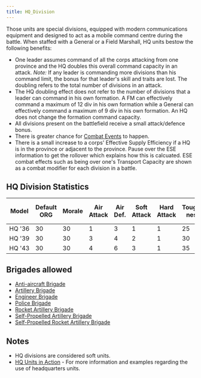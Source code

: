 ```yaml
---
title: HQ_Division
---
```


Those units are special divisions, equipped with modern communications equipment and designed to act as a mobile command centre during the battle. When staffed with a General or a Field Marshall, HQ units bestow the following benefits:

- One leader assumes command of all the corps attacking from one province and the HQ doubles this overall command capacity in an attack. _Note:_ If any leader is commanding more divisions than his command limit, the bonus for that leader's skill and traits are lost. The doubling refers to the total number of divisions in an attack.
- The HQ doubling effect does not refer to the number of divisions that a leader can command in his own formation. A FM can effectively command a maximum of 12 div in his own formation while a General can effectively command a maximum of 9 div in his own formation. An HQ does not change the formation command capacity.
- All divisions present on the battlefield receive a small attack/defence bonus.
- There is greater chance for [Combat Events](/wiki/Combat_Events "Combat Events") to happen.
- There is a small increase to a corps' Effective Supply Efficiency if a HQ is in the province or adjacent to the province. Pause over the ESE information to get the rollover which explains how this is calcuated. ESE combat effects such as being over one's Transport Capacity are shown as a combat modifier for each division in a battle.

## HQ Division Statistics

| Model  | Default ORG | Morale | Air Attack | Air Def. | Soft Attack | Hard Attack | Tough-ness | Defens-iveness | Soft-ness |     | Cost | Build-time | Man-power | Max Speed | Supply Cons. | Fuel Cons. | Supp. | Transp. Weight | Upgrade Time Factor | Upgrade Cost Factor | Speed Cap Art | Speed Cap Eng | Speed Cap AT | Speed Cap AA |
| ------ | ----------- | ------ | ---------- | -------- | ----------- | ----------- | ---------- | -------------- | --------- | --- | ---- | ---------- | --------- | --------- | ------------ | ---------- | ----- | -------------- | ------------------- | ------------------- | ------------- | ------------- | ------------ | ------------ |
| HQ '36 | 30          | 30     | 1          | 3        | 1           | 1           | 25         | 25             | 100       |     | 16   | 270        | 5         | 2         | 0.5          | 0          | 2     | 10             | 1.0                 | 1.0                 | 2             |               | 2            | 2            |
| HQ '39 | 30          | 30     | 3          | 4        | 2           | 1           | 30         | 30             | 95        |     | 18   | 250        | 5         | 5         | 0.6          | 2          | 2     | 10             | 0.5                 | 1.0                 | 5             |               | 5            | 5            |
| HQ '43 | 30          | 30     | 4          | 6        | 3           | 1           | 35         | 35             | 80        |     | 21   | 200        | 5         | 10        | 0.7          | 4          | 2     | 10             | 0.5                 | 1.0                 | 10            |               | 10           | 10           |

## Brigades allowed

- [Anti-aircraft Brigade](/wiki/Anti-aircraft_Brigade "Anti-aircraft Brigade")
- [Artillery Brigade](/wiki/Artillery_Brigade "Artillery Brigade")
- [Engineer Brigade](/wiki/Engineer_Brigade "Engineer Brigade")
- [Police Brigade](/wiki/Police_Brigade "Police Brigade")
- [Rocket Artillery Brigade](/wiki/Rocket_Artillery_Brigade "Rocket Artillery Brigade")
- [Self-Propelled Artillery Brigade](/wiki/Self-Propelled_Artillery_Brigade "Self-Propelled Artillery Brigade")
- [Self-Propelled Rocket Artillery Brigade](/wiki/Self-Propelled_Rocket_Artillery_Brigade "Self-Propelled Rocket Artillery Brigade")

## Notes

- HQ divisions are considered soft units.
- [HQ Units in Action](/wiki/HQ_Units_in_Action "HQ Units in Action") \- For more information and examples regarding the use of headquarters units.

